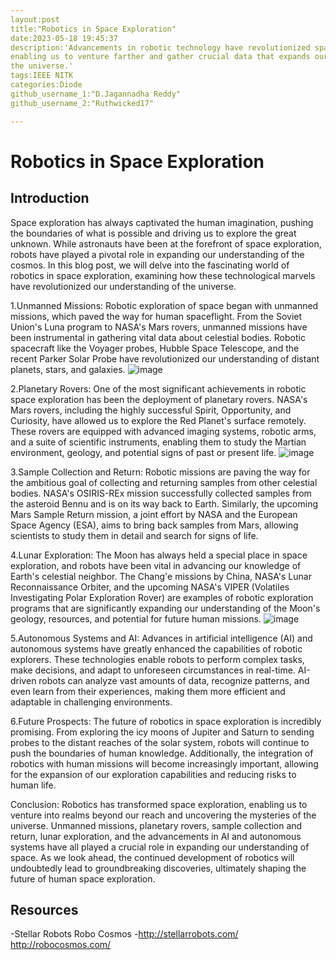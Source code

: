 ```yaml
---
layout:post
title:"Robotics in Space Exploration"
date:2023-05-18 19:45:37
description:'Advancements in robotic technology have revolutionized space exploration,
enabling us to venture farther and gather crucial data that expands our understanding of
the universe.'
tags:IEEE NITK
categories:Diode
github_username_1:"D.Jagannadha Reddy"
github_username_2:"Ruthwicked17"

---
```

# Robotics in Space Exploration
## Introduction
Space exploration has always captivated the human imagination, pushing the boundaries of what is possible and driving us to explore the great unknown.
While astronauts have been at the forefront of space exploration, robots have played a pivotal role in expanding our understanding of the cosmos. In this
blog post, we will delve into the fascinating world of robotics in space exploration, examining how these technological marvels have revolutionized our
understanding of the universe.

1.Unmanned Missions:
Robotic exploration of space began with unmanned missions, which paved the way for human spaceflight. From the Soviet Union's Luna program to NASA's Mars
rovers, unmanned missions have been instrumental in gathering vital data about celestial bodies. Robotic spacecraft like the Voyager probes, Hubble Space
Telescope, and the recent Parker Solar Probe have revolutionized our understanding of distant planets, stars, and galaxies.
![image](https://github.com/DJR-18/Robotics_in_Space_Exploration/assets/122470780/5d2b8a16-c811-40d9-8ab2-5776e8d6e5fc)

2.Planetary Rovers:
One of the most significant achievements in robotic space exploration has been the deployment of planetary rovers. NASA's Mars rovers, including the
highly successful Spirit, Opportunity, and Curiosity, have allowed us to explore the Red Planet's surface remotely. These rovers are equipped with
advanced imaging systems, robotic arms, and a suite of scientific instruments, enabling them to study the Martian environment, geology, and potential
signs of past or present life.
![image](https://github.com/DJR-18/Robotics_in_Space_Exploration/assets/122470780/71f2feef-ee97-44ac-9cb3-5b443da06fc4)

3.Sample Collection and Return:
Robotic missions are paving the way for the ambitious goal of collecting and returning samples from other celestial bodies. NASA's OSIRIS-REx mission
successfully collected samples from the asteroid Bennu and is on its way back to Earth. Similarly, the upcoming Mars Sample Return mission, a joint effort
by NASA and the European Space Agency (ESA), aims to bring back samples from Mars, allowing scientists to study them in detail and search for signs of
life.

4.Lunar Exploration:
The Moon has always held a special place in space exploration, and robots have been vital in advancing our knowledge of Earth's celestial neighbor. The
Chang'e missions by China, NASA's Lunar Reconnaissance Orbiter, and the upcoming NASA's VIPER (Volatiles Investigating Polar Exploration Rover) are
examples of robotic exploration programs that are significantly expanding our understanding of the Moon's geology, resources, and potential for future
human missions.
![image](https://github.com/DJR-18/Robotics_in_Space_Exploration/assets/122470780/017a4fef-21d2-4dff-97e7-21e9d2ab5ba5)

5.Autonomous Systems and AI:
Advances in artificial intelligence (AI) and autonomous systems have greatly enhanced the capabilities of robotic explorers. These technologies enable
robots to perform complex tasks, make decisions, and adapt to unforeseen circumstances in real-time. AI-driven robots can analyze vast amounts of data,
recognize patterns, and even learn from their experiences, making them more efficient and adaptable in challenging environments.

6.Future Prospects:
The future of robotics in space exploration is incredibly promising. From exploring the icy moons of Jupiter and Saturn to sending probes to the distant
reaches of the solar system, robots will continue to push the boundaries of human knowledge. Additionally, the integration of robotics with human missions
will become increasingly important, allowing for the expansion of our exploration capabilities and reducing risks to human life.

Conclusion:
Robotics has transformed space exploration, enabling us to venture into realms beyond our reach and uncovering the mysteries of the universe. Unmanned
missions, planetary rovers, sample collection and return, lunar exploration, and the advancements in AI and autonomous systems have all played a crucial
role in expanding our understanding of space. As we look ahead, the continued development of robotics will undoubtedly lead to groundbreaking discoveries,
ultimately shaping the future of human space exploration.
## Resources
-Stellar Robots
 Robo Cosmos
-http://stellarrobots.com/
 http://robocosmos.com/
